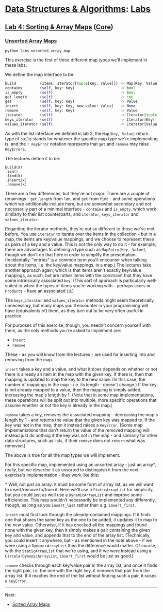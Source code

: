 # [Data Structures & Algorithms](https://github.com/bertie-wheen/dsa-2023-4/blob/trunk/README.md): [Labs](https://github.com/bertie-wheen/dsa-2023-4/blob/trunk/labs/README.md)

## [Lab 4: Sorting & Array Maps](https://github.com/bertie-wheen/dsa-2023-4/blob/trunk/labs/lab4/README.md) ([Core](https://github.com/bertie-wheen/dsa-2023-4/blob/trunk/labs/lab4/core/README.md))

### [Unsorted Array Maps](https://github.com/bertie-wheen/dsa-2023-4/blob/trunk/labs/lab4/core/unsorted_array_map/README.md)
```shell
python labs unsorted_array_map
```

This exercise is the first of three different map types we'll implement in these labs.

We define the map interface to be:
```python
build           (items: Iterator[tuple[Key, Value]]) -> Map[Key, Value]
contains        (self, key: Key)                     -> bool
is_empty        (self)                               -> bool
get_length      (self)                               -> int
get             (self, key: Key)                     -> Value                       ! KeyError
insert          (self, key: Key, new_value: Value)   -> None
remove          (self, key: Key)                     -> Value                       ! KeyError
iterator        (self)                               -> Iterator[tuple[Key, Value]]
keys_iterator   (self)                               -> Iterator[Key]
values_iterator (self)                               -> Iterator[Value]
```

As with the list interface we defined in lab 2, the `Map[Key, Value]` return type of `build` stands for whatever the
specific map type we're implementing is, and the `! KeyError` notation represents that `get` and `remove` may raise
`KeyError`s.

The lectures define it to be:
```
build(X)
.len()
.find(k)
.insert(x)
.remove(k)
```

There are a few differences, but they're not major. There are a couple of renamings - `get_length` from `len`, and
`get` from `find` - and some operations which we additionally include here, but are somewhat secondary and not
necessarily part of a minimal interface - `contains` and `is_empty`, which work similarly to their list counterparts,
and `iterator`, `keys_iterator` and `values_iterator`.

Regarding the iterator methods, they're not so different to those we've met before. You use `iterator` to iterate over
the items in the collection - but in a map, the items are key/value mappings, and we choose to represent these as pairs
of a key and a value. This is not the only way to do it - for example, there are advantages to defining a type such as
`MapEntry[Key, Value]`, though we don't do that here in order to simplify the presentation. (Incidentally, "entries" is
a common term you'll encounter when talking about the items, i.e. the key/value mappings, in a map.) The lectures take
another approach again, which is that items aren't exactly key/value mappings, as such, but are rather items with the
constraint that they have some intrinsically associated `key`. (This sort of approach is particularly well-suited to
when the types of items you're working with - perhaps `User`s or `Product`s - have an associated `id`.)

The `keys_iterator` and `values_iterator` methods might seem theoretically unnecessary, but many maps you'll encounter
in your programming will have (equivalents of) them, as they turn out to be very often useful in practice.

For purposes of this exercise, though, you needn't concern yourself with them, as the only methods you're asked to
implement are:
- `insert`
- `remove`

These - as you will know from the lectures - are used for inserting into and removing from the map.

`insert` takes a key and a value, and what it does depends on whether or not there is already an item in the map with
the given key. If there is, then that mapping is updated to map the key to the new value. (In this case, the number of
mappings in the map - i.e. its length - doesn't change.) If the key is not already mapped to a value, then the mapping
is simply added, increasing the map's length by 1. (Note that in some map implementations, these operations will be
split out into multiple, more specific operations that assume whether or not the key is already in the map.)

`remove` takes a key, removes the associated mapping - decreasing the map's length by 1 - and returns the value that
the given key was mapped to. If the key was not in the map, then it instead raises a `KeyError`. (Some map
implementations that don't return the value of the removed mapping will instead just do nothing if the key was not in
the map - and similarly for other data structures, such as lists, if their `remove` does not `return` what was removed.)

The above is true for all the map types we will implement.

For this specific map, implemented using an unsorted array - just an array*, really, but we describe it as unsorted to
distinguish it from the next exercise's implementation - they work like this:

\* Well, not _just_ an array: it must be some form of array list, as we will want to insert/remove to/from it. Here
we'll use a `StaticArrayList` for simplicity, but you could just as well use a `DynamicArrayList` and improve some
efficiencies. This map wouldn't necessarily be implemented any differently, though, as long as you `insert_last` rather
than e.g. `insert_first`.

`insert` must first look through the already-contained mappings. If it finds one that shares the same key as the one to
be added, it updates it to map to the new value. Otherwise, if it has checked all the mappings and found none with the
given key, then it simply makes a pair containing the given key and value, and appends that to the end of the array
list. (Technically, you could insert it anywhere, but - as mentioned in the note above - if we were using a
`DynamicArrayList` then the difference would matter. Of course, with the `StaticArrayList` that we're using, and if we
were instead using a `CircularDynamicArrayList`, `insert_first` would be just as good.)

`remove` checks through each key/value pair in the array list, and once it finds the right pair, i.e. the one with the
right key, it removes that pair from the array list. If it reaches the end of the list without finding such a pair, it
raises a `KeyError`.

---

Next:
- [Sorted Array Maps](https://github.com/bertie-wheen/dsa-2023-4/blob/trunk/labs/lab4/core/sorted_array_map/README.md)

